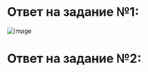 # Ответ на задание №1: 

![image](https://user-images.githubusercontent.com/107581500/187588494-d3822b5e-e2a2-4831-a305-87cd9897680a.png)

# Ответ на задание №2: 
